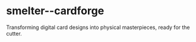 # smelter--cardforge
Transforming digital card designs into physical masterpieces, ready for the cutter.
